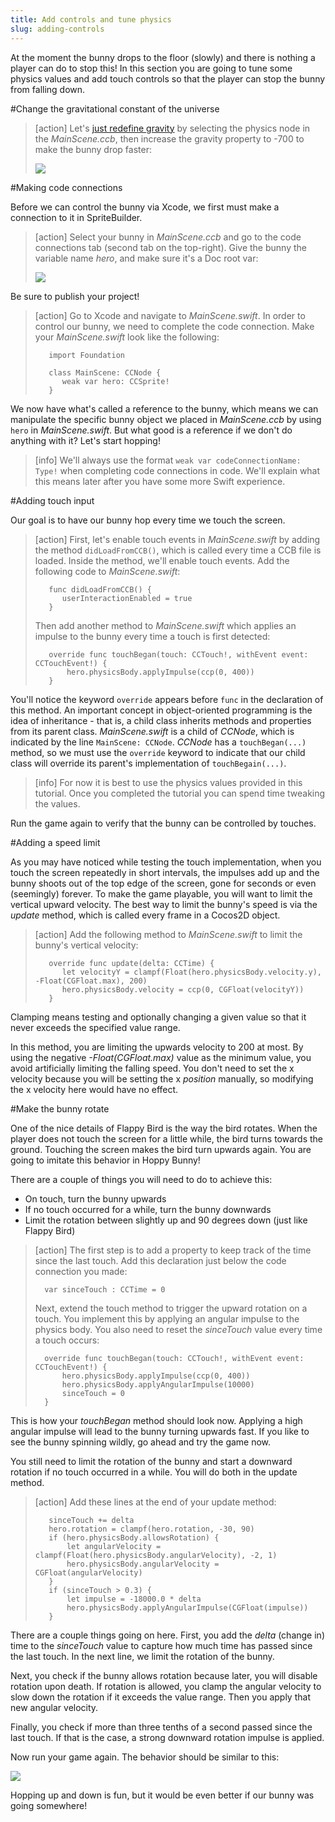 ```yaml
---
title: Add controls and tune physics
slug: adding-controls
---
```


At the moment the bunny drops to the floor (slowly) and there is nothing a player can do to stop this! In this section you are going to tune some physics values and add touch controls so that the player can stop the bunny from falling down.

#Change the gravitational constant of the universe

> [action]
> Let's [just redefine gravity](https://www.youtube.com/watch?v=5xdbPhnfFEI) by selecting the physics node in the *MainScene.ccb*, then increase the gravity property to -700 to make the bunny drop faster:
>
> ![](../Tutorial-Images/SpriteBuilder_gravity.png)

#Making code connections

Before we can control the bunny via Xcode, we first must make a connection to it in SpriteBuilder. 

> [action]
> Select your bunny in *MainScene.ccb* and go to the code connections tab (second tab on the top-right). Give the bunny the variable name *hero*, and make sure it's a Doc root var:
>
> ![](../Tutorial-Images/SpriteBuilder_connectHero.png)

Be sure to publish your project! 

> [action]
> Go to Xcode and navigate to *MainScene.swift*. In order to control our bunny, we need to complete the code connection. Make your  *MainScene.swift* look like the following:
>
>        import Foundation
>
>        class MainScene: CCNode {
>           weak var hero: CCSprite!
>        }

We now have what's called a reference to the bunny, which means we can manipulate the specific bunny object we placed in *MainScene.ccb* by using `hero` in *MainScene.swift*. But what good is a reference if we don't do anything with it? Let's start hopping!

> [info]
> We'll always use the format `weak var codeConnectionName: Type!` when completing code connections in code. We'll explain what this means later after you have some more Swift experience.

#Adding touch input

Our goal is to have our bunny hop every time we touch the screen.

> [action]
> First, let's enable touch events in *MainScene.swift* by adding the method `didLoadFromCCB()`, which is called every time a CCB file is loaded. Inside the method, we'll enable touch events. Add the following code to *MainScene.swift*:
>
>        func didLoadFromCCB() {
>           userInteractionEnabled = true
>        }
>
> Then add another method to *MainScene.swift* which applies an impulse to the bunny every time a touch is first detected:
>
>        override func touchBegan(touch: CCTouch!, withEvent event: CCTouchEvent!) {
>            hero.physicsBody.applyImpulse(ccp(0, 400))
>        }

You'll notice the keyword `override` appears before `func` in the declaration of this method. An important concept in object-oriented programming is the idea of inheritance - that is, a child class inherits methods and properties from its parent class. *MainScene.swift* is a child of *CCNode*, which is indicated by the line `MainScene: CCNode`. *CCNode* has a `touchBegan(...)` method, so we must use the `override` keyword to indicate that our child class will override its parent's implementation of `touchBegain(...)`.

> [info]
> For now it is best to use the physics values provided in this tutorial. Once you completed the tutorial you can spend time tweaking the values.

Run the game again to verify that the bunny can be controlled by touches.

#Adding a speed limit

As you may have noticed while testing the touch implementation, when you touch the screen repeatedly in short intervals, the impulses add up and the bunny shoots out of the top edge of the screen, gone for seconds or even (seemingly) forever. To make the game playable, you will want to limit the vertical upward velocity. The best way to limit the bunny's speed is via the *update* method, which is called every frame in a Cocos2D object.

> [action]
> Add the following method to *MainScene.swift* to limit the bunny's vertical velocity:
>
>        override func update(delta: CCTime) {
>           let velocityY = clampf(Float(hero.physicsBody.velocity.y), -Float(CGFloat.max), 200)
>           hero.physicsBody.velocity = ccp(0, CGFloat(velocityY))
>        }

Clamping means testing and optionally changing a given value so that it never exceeds the specified value range.

In this method, you are limiting the upwards velocity to 200 at most. By using the negative *-Float(CGFloat.max)* value as the minimum value, you avoid artificially limiting the falling speed. You don't need to set the x velocity because you will be setting the x *position* manually, so modifying the x velocity here would have no effect.

#Make the bunny rotate

One of the nice details of Flappy Bird is the way the bird rotates. When the player does not touch the screen for a little while, the bird turns towards the ground. Touching the screen makes the bird turn upwards again. You are going to imitate this behavior in Hoppy Bunny!

There are a couple of things you will need to do to achieve this:

*   On touch, turn the bunny upwards
*   If no touch occurred for a while, turn the bunny downwards
*   Limit the rotation between slightly up and 90 degrees down (just like Flappy Bird)

> [action]
> The first step is to add a property to keep track of the time since the last touch. Add this declaration just below the code connection you made:
>
>       var sinceTouch : CCTime = 0
>
> Next, extend the touch method to trigger the upward rotation on a touch. You implement this by applying an angular impulse to the physics body. You also need to reset the *sinceTouch* value every time a touch occurs:
>
>       override func touchBegan(touch: CCTouch!, withEvent event: CCTouchEvent!) {
>           hero.physicsBody.applyImpulse(ccp(0, 400))
>           hero.physicsBody.applyAngularImpulse(10000)
>           sinceTouch = 0
>       }

This is how your *touchBegan* method should look now. Applying a high angular impulse will lead to the bunny turning upwards fast. If you like to see the bunny spinning wildly, go ahead and try the game now.

You still need to limit the rotation of the bunny and start a downward rotation if no touch occurred in a while. You will do both in the update method. 

> [action]
> Add these lines at the end of your update method:
>
>        sinceTouch += delta
>        hero.rotation = clampf(hero.rotation, -30, 90)
>        if (hero.physicsBody.allowsRotation) {
>            let angularVelocity = clampf(Float(hero.physicsBody.angularVelocity), -2, 1)
>            hero.physicsBody.angularVelocity = CGFloat(angularVelocity)
>        }
>        if (sinceTouch > 0.3) {
>            let impulse = -18000.0 * delta
>            hero.physicsBody.applyAngularImpulse(CGFloat(impulse))
>        }

There are a couple things going on here. First, you add the *delta* (change in) time to the *sinceTouch* value to capture how much time has passed since the last touch. In the next line, we limit the rotation of the bunny.

Next, you check if the bunny allows rotation because later, you will disable rotation upon death. If rotation is allowed, you clamp the angular velocity to slow down the rotation if it exceeds the value range. Then you apply that new angular velocity.

Finally, you check if more than three tenths of a second passed since the last touch. If that is the case, a strong downward rotation impulse is applied.

Now run your game again. The behavior should be similar to this:

![](../Tutorial-Images/SpriteBuilder_bunnyRotation.gif)

Hopping up and down is fun, but it would be even better if our bunny was going somewhere!